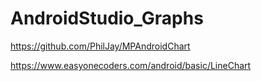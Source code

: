 # AndroidStudio_Graphs

https://github.com/PhilJay/MPAndroidChart

https://www.easyonecoders.com/android/basic/LineChart
